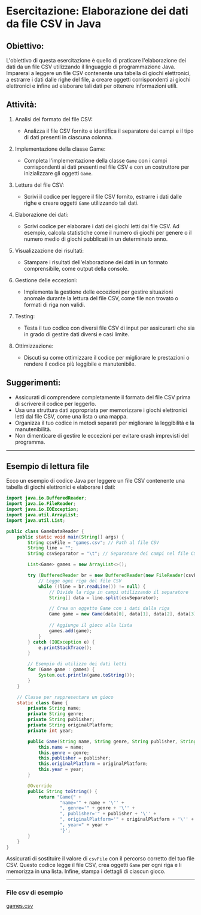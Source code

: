 # Esercitazione: Elaborazione dei dati da file CSV in Java

## Obiettivo:
L'obiettivo di questa esercitazione è quello di praticare l'elaborazione dei dati da un file CSV utilizzando il linguaggio di programmazione Java. Imparerai a leggere un file CSV contenente una tabella di giochi elettronici, a estrarre i dati dalle righe del file, a creare oggetti corrispondenti ai giochi elettronici e infine ad elaborare tali dati per ottenere informazioni utili.

## Attività:
1. Analisi del formato del file CSV:
   - Analizza il file CSV fornito e identifica il separatore dei campi e il tipo di dati presenti in ciascuna colonna.

2. Implementazione della classe Game:
   - Completa l'implementazione della classe `Game` con i campi corrispondenti ai dati presenti nel file CSV e con un costruttore per inizializzare gli oggetti `Game`.

3. Lettura del file CSV:
   - Scrivi il codice per leggere il file CSV fornito, estrarre i dati dalle righe e creare oggetti `Game` utilizzando tali dati.

4. Elaborazione dei dati:
   - Scrivi codice per elaborare i dati dei giochi letti dal file CSV. Ad esempio, calcola statistiche come il numero di giochi per genere o il numero medio di giochi pubblicati in un determinato anno.

5. Visualizzazione dei risultati:
   - Stampare i risultati dell'elaborazione dei dati in un formato comprensibile, come output della console.

6. Gestione delle eccezioni:
   - Implementa la gestione delle eccezioni per gestire situazioni anomale durante la lettura del file CSV, come file non trovato o formati di riga non validi.

7. Testing:
   - Testa il tuo codice con diversi file CSV di input per assicurarti che sia in grado di gestire dati diversi e casi limite.

8. Ottimizzazione:
   - Discuti su come ottimizzare il codice per migliorare le prestazioni o rendere il codice più leggibile e manutenibile.

## Suggerimenti:
- Assicurati di comprendere completamente il formato del file CSV prima di scrivere il codice per leggerlo.
- Usa una struttura dati appropriata per memorizzare i giochi elettronici letti dal file CSV, come una lista o una mappa.
- Organizza il tuo codice in metodi separati per migliorare la leggibilità e la manutenibilità.
- Non dimenticare di gestire le eccezioni per evitare crash imprevisti del programma.

---

## Esempio di lettura file

Ecco un esempio di codice Java per leggere un file CSV contenente una tabella di giochi elettronici e elaborare i dati:

```java
import java.io.BufferedReader;
import java.io.FileReader;
import java.io.IOException;
import java.util.ArrayList;
import java.util.List;

public class GameDataReader {
    public static void main(String[] args) {
        String csvFile = "games.csv"; // Path al file CSV
        String line = "";
        String csvSeparator = "\t"; // Separatore dei campi nel file CSV

        List<Game> games = new ArrayList<>();

        try (BufferedReader br = new BufferedReader(new FileReader(csvFile))) {
            // Legge ogni riga del file CSV
            while ((line = br.readLine()) != null) {
                // Divide la riga in campi utilizzando il separatore
                String[] data = line.split(csvSeparator);

                // Crea un oggetto Game con i dati dalla riga
                Game game = new Game(data[0], data[1], data[2], data[3], Integer.parseInt(data[4]));
                
                // Aggiunge il gioco alla lista
                games.add(game);
            }
        } catch (IOException e) {
            e.printStackTrace();
        }

        // Esempio di utilizzo dei dati letti
        for (Game game : games) {
            System.out.println(game.toString());
        }
    }

    // Classe per rappresentare un gioco
    static class Game {
        private String name;
        private String genre;
        private String publisher;
        private String originalPlatform;
        private int year;

        public Game(String name, String genre, String publisher, String originalPlatform, int year) {
            this.name = name;
            this.genre = genre;
            this.publisher = publisher;
            this.originalPlatform = originalPlatform;
            this.year = year;
        }

        @Override
        public String toString() {
            return "Game{" +
                    "name='" + name + '\'' +
                    ", genre='" + genre + '\'' +
                    ", publisher='" + publisher + '\'' +
                    ", originalPlatform='" + originalPlatform + '\'' +
                    ", year=" + year +
                    '}';
        }
    }
}
```

Assicurati di sostituire il valore di `csvFile` con il percorso corretto del tuo file CSV. Questo codice legge il file CSV, crea oggetti `Game` per ogni riga e li memorizza in una lista. Infine, stampa i dettagli di ciascun gioco.

---

### File csv di esempio

[games.csv](https://raw.githubusercontent.com/maboglia/ProgrammingResources/master/tabelle/games/games.csv)